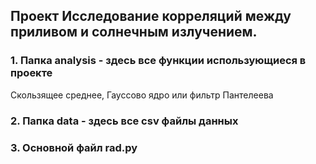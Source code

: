 ## Проект Исследование корреляций между приливом и солнечным излучением.
### 1. Папка analysis - здесь все функции использующиеся в проекте
Скользящее среднее, Гауссово ядро или фильтр Пантелеева
### 2. Папка data - здесь все csv файлы данных 
### 3. Основной файл rad.py

